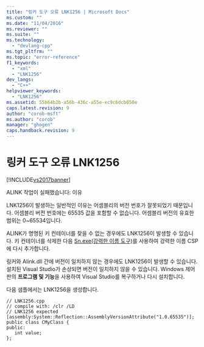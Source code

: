 ```yaml
---
title: "링커 도구 오류 LNK1256 | Microsoft Docs"
ms.custom: ""
ms.date: "11/04/2016"
ms.reviewer: ""
ms.suite: ""
ms.technology: 
  - "devlang-cpp"
ms.tgt_pltfrm: ""
ms.topic: "error-reference"
f1_keywords: 
  - "xml"
  - "LNK1256"
dev_langs: 
  - "C++"
helpviewer_keywords: 
  - "LNK1256"
ms.assetid: 55b64b2b-a56b-436c-a55e-ec9c6dcb050e
caps.latest.revision: 9
author: "corob-msft"
ms.author: "corob"
manager: "ghogen"
caps.handback.revision: 9
---
```

# 링커 도구 오류 LNK1256
[!INCLUDE[vs2017banner](../../assembler/inline/includes/vs2017banner.md)]

ALINK 작업이 실패했습니다: 이유  
  
 LNK1256이 발생하는 일반적인 이유는 어셈블리의 버전 번호가 잘못되었기 때문입니다.  어셈블리 버전 번호에는 65535 값을 포함할 수 없습니다.  어셈블리 버전의 유효한 범위는 0~65534입니다.  
  
 ALINK가 명명된 키 컨테이너를 찾을 수 없는 경우에도 LNK1256이 발생할 수 있습니다.  키 컨테이너를 삭제한 다음 [Sn.exe\(강력한 이름 도구\)](../Topic/Sn.exe%20\(Strong%20Name%20Tool\).md)를 사용하여 강력한 이름 CSP에 다시 추가합니다.  
  
 링커와 Alink.dll 간에 버전이 일치하지 않는 경우에도 LNK1256이 발생할 수 있습니다.  설치된 Visual Studio가 손상되면 버전이 일치하지 않을 수 있습니다.  Windows 제어판의 **프로그램 및 기능**을 사용하여 Visual Studio를 복구하거나 다시 설치합니다.  
  
 다음 샘플에서는 LNK1256을 생성합니다.  
  
```  
// LNK1256.cpp  
// compile with: /clr /LD  
// LNK1256 expected  
[assembly:System::Reflection::AssemblyVersionAttribute("1.0.65535")];  
public class CMyClass {  
public:  
   int value;  
};  
```